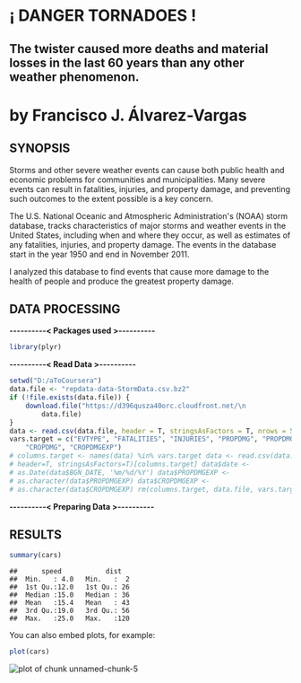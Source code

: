# ¡ DANGER TORNADOES !  
## The twister caused more deaths and material losses in the last 60 years than any other weather phenomenon.
**by Francisco J. Álvarez-Vargas**
========================================================

## SYNOPSIS
Storms and other severe weather events can cause both public health and economic problems for communities and municipalities. Many severe events can result in fatalities, injuries, and property damage, and preventing such outcomes to the extent possible is a key concern.

The U.S. National Oceanic and Atmospheric Administration's (NOAA) storm database, tracks characteristics of major storms and weather events in the United States, including when and where they occur, as well as estimates of any fatalities, injuries, and property damage. The events in the database start in the year 1950 and end in November 2011. 

I analyzed this database to find events that cause more damage to the health of people and produce the greatest property damage.

## DATA PROCESSING
**----------< Packages used >----------**

```r
library(plyr)
```



**----------< Read Data >----------**

```r
setwd("D:/aToCoursera")
data.file <- "repdata-data-StormData.csv.bz2"
if (!file.exists(data.file)) {
    download.file("https://d396qusza40orc.cloudfront.net/\n                      repdata%2Fdata%2FStormData.csv.bz2", 
        data.file)
}
data <- read.csv(data.file, header = T, stringsAsFactors = T, nrows = 5)
vars.target = c("EVTYPE", "FATALITIES", "INJURIES", "PROPDMG", "PROPDMGEXP", 
    "CROPDMG", "CROPDMGEXP")
# columns.target <- names(data) %in% vars.target data <- read.csv(data.file,
# header=T, stringsAsFactors=T)[columns.target] data$date <-
# as.Date(data$BGN_DATE, '%m/%d/%Y') data$PROPDMGEXP <-
# as.character(data$PROPDMGEXP) data$CROPDMGEXP <-
# as.character(data$CROPDMGEXP) rm(columns.target, data.file, vars.target)
```


**----------< Preparing Data >----------**




## RESULTS



```r
summary(cars)
```

```
##      speed           dist    
##  Min.   : 4.0   Min.   :  2  
##  1st Qu.:12.0   1st Qu.: 26  
##  Median :15.0   Median : 36  
##  Mean   :15.4   Mean   : 43  
##  3rd Qu.:19.0   3rd Qu.: 56  
##  Max.   :25.0   Max.   :120
```


You can also embed plots, for example:


```r
plot(cars)
```

![plot of chunk unnamed-chunk-5](figure/unnamed-chunk-5.png) 



